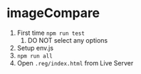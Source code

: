 # imageCompare

1. First time `npm run test`
   1. DO NOT select any options
1. Setup env.js
1. `npm run all`
1. Open `.reg/index.html` from Live Server
